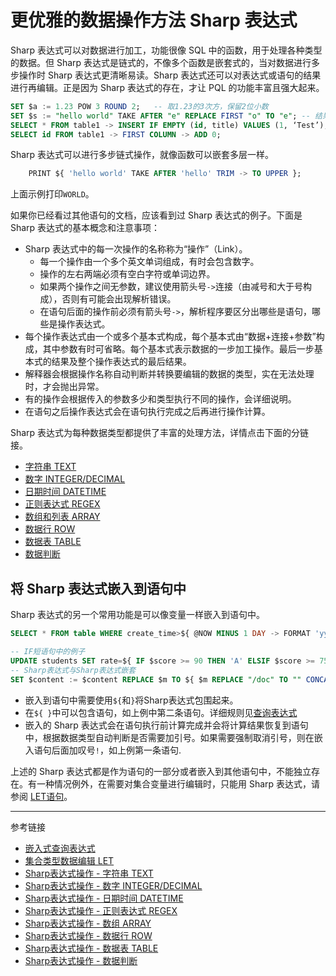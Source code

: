 # 更优雅的数据操作方法 Sharp 表达式

Sharp 表达式可以对数据进行加工，功能很像 SQL 中的函数，用于处理各种类型的数据。但 Sharp 表达式是链式的，不像多个函数是嵌套式的，当对数据进行多步操作时 Sharp 表达式更清晰易读。Sharp 表达式还可以对表达式或语句的结果进行再编辑。正是因为 Sharp 表达式的存在，才让 PQL 的功能丰富且强大起来。

```sql
SET $a := 1.23 POW 3 ROUND 2;   -- 取1.23的3次方，保留2位小数
SET $s := "hello world" TAKE AFTER "e" REPLACE FIRST "o" TO "e"; -- 结果是 "lle world"
SELECT * FROM table1 -> INSERT IF EMPTY (id, title) VALUES (1, ‘Test’);
SELECT id FROM table1 -> FIRST COLUMN -> ADD 0;
```

Sharp 表达式可以进行多步链式操作，就像函数可以嵌套多层一样。

```sql
    PRINT ${ 'hello world' TAKE AFTER 'hello' TRIM -> TO UPPER };
```

上面示例打印`WORLD`。

如果你已经看过其他语句的文档，应该看到过 Sharp 表达式的例子。下面是 Sharp 表达式的基本概念和注意事项：

* Sharp 表达式中的每一次操作的名称称为“操作”（Link）。
    + 每一个操作由一个多个英文单词组成，有时会包含数字。
    + 操作的左右两端必须有空白字符或单词边界。
    + 如果两个操作之间无参数，建议使用箭头号`->`连接（由减号和大于号构成），否则有可能会出现解析错误。
    + 在语句后面的操作前必须有箭头号`->`，解析程序要区分出哪些是语句，哪些是操作表达式。
* 每个操作表达式由一个或多个基本式构成，每个基本式由“数据+连接+参数”构成，其中参数有时可省略。每个基本式表示数据的一步加工操作。最后一步基本式的结果及整个操作表达式的最后结果。
* 解释器会根据操作名称自动判断并转换要编辑的数据的类型，实在无法处理时，才会抛出异常。
* 有的操作会根据传入的参数多少和类型执行不同的操作，会详细说明。
* 在语句之后操作表达式会在语句执行完成之后再进行操作计算。

Sharp 表达式为每种数据类型都提供了丰富的处理方法，详情点击下面的分链接。

* [字符串 TEXT](/pql/sharp-text.md)
* [数字 INTEGER/DECIMAL](/pql/sharp-numeric.md)
* [日期时间 DATETIME](/pql/sharp-datetime.md)
* [正则表达式 REGEX](/pql/sharp-regex.md)
* [数组和列表 ARRAY](/pql/sharp-array.md)
* [数据行 ROW](/pql/sharp-row.md)
* [数据表 TABLE](/pql/sharp-table.md)
* [数据判断](/pql/sharp-if.md)

## 将 Sharp 表达式嵌入到语句中

Sharp 表达式的另一个常用功能是可以像变量一样嵌入到语句中。

```sql
SELECT * FROM table WHERE create_time>${ @NOW MINUS 1 DAY -> FORMAT 'yyyyMMddHHmmss' }!;

-- IF短语句中的例子
UPDATE students SET rate=${ IF $score >= 90 THEN 'A' ELSIF $score >= 75 THEN 'B' ELSIF $score >= 60 THEN 'C' ELSE 'D' END -> CONCAT '+' } WHERE name='Tom';  
-- Sharp表达式与Sharp表达式嵌套
SET $content := $content REPLACE $m TO ${ $m REPLACE "/doc" TO "" CONCAT ".md" };
```

* 嵌入到语句中需要使用`${`和`}`将Sharp表达式包围起来。
* 在`${ }`中可以包含语句，如上例中第二条语句。详细规则见[查询表达式](/pql/query.md)
* 嵌入的 Sharp 表达式会在语句执行前计算完成并会将计算结果恢复到语句中，根据数据类型自动判断是否需要加引号。如果需要强制取消引号，则在嵌入语句后面加叹号`!`，如上例第一条语句.

上述的 Sharp 表达式都是作为语句的一部分或者嵌入到其他语句中，不能独立存在。有一种情况例外，在需要对集合变量进行编辑时，只能用 Sharp 表达式，请参阅 [LET语句](/pql/let.md)。

---
参考链接

* [嵌入式查询表达式](/pql/query.md)
* [集合类型数据编辑 LET](/pql/let.md)
* [Sharp表达式操作 - 字符串 TEXT](/pql/sharp-text.md)
* [Sharp表达式操作 - 数字 INTEGER/DECIMAL](/pql/sharp-numeric.md)
* [Sharp表达式操作 - 日期时间 DATETIME](/pql/sharp-datetime.md)
* [Sharp表达式操作 - 正则表达式 REGEX](/pql/sharp-regex.md)
* [Sharp表达式操作 - 数组 ARRAY](/pql/sharp-array.md)
* [Sharp表达式操作 - 数据行 ROW](/pql/sharp-row.md)
* [Sharp表达式操作 - 数据表 TABLE](/pql/sharp-table.md)
* [Sharp表达式操作 - 数据判断](/pql/sharp-if.md)